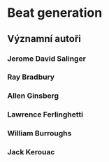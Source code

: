 # Beat generation
## Významní autoři
### Jerome David Salinger
### Ray Bradbury
### Allen Ginsberg
### Lawrence Ferlinghetti
### William Burroughs
### Jack Kerouac